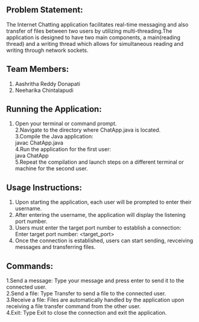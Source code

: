 ## Problem Statement:

The Internet Chatting application facilitates real-time messaging and also transfer of files between two users by utilizing multi-threading.The application is designed to have two main components, a main(reading thread) and a writing thread which allows for simultaneous reading and writing through network sockets. 

## Team Members:   
1. Aashritha Reddy Donapati   
2. Neeharika Chintalapudi  

## Running the Application:
1. Open your terminal or command prompt.    
2.Navigate to the directory where ChatApp.java is located.  
3.Compile the Java application:  
   javac ChatApp.java  
4.Run the application for the first user:  
   java ChatApp  
5.Repeat the compilation and launch steps on a different terminal or machine for the second user.  

## Usage Instructions:
1. Upon starting the application, each user will be prompted to enter their username.  
2. After entering the username, the application will display the listening port number.  
3. Users must enter the target port number to establish a connection:  
   Enter target port number: <target_port>   
4. Once the connection is established, users can start sending, revceiving messages and transferring files.  

## Commands:
1.Send a message: Type your message and press enter to send it to the connected user.  
2.Send a file: Type Transfer <FILENAME> to send a file to the connected user.  
3.Receive a file: Files are automatically handled by the application upon receiving a file transfer command from the other user.  
4.Exit: Type Exit to close the connection and exit the application.  
